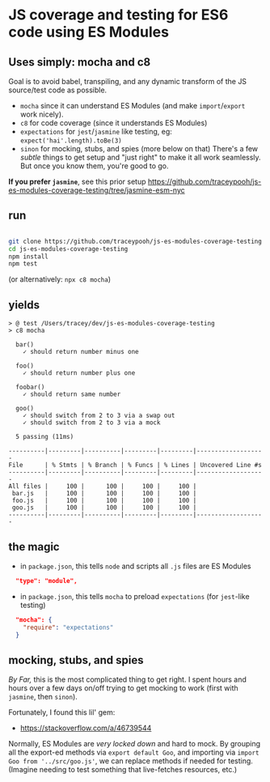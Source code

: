 # JS coverage and testing for ES6 code using ES Modules
## Uses simply: mocha and c8
Goal is to avoid babel, transpiling, and any dynamic transform of the JS source/test code as possible.
- `mocha` since it can understand ES Modules (and make `import`/`export` work nicely).
- `c8` for code coverage (since it understands ES Modules)
- `expectations` for `jest`/`jasmine` like testing, eg: `expect('hai'.length).toBe(3)`
- `sinon` for mocking, stubs, and spies (more below on that)
There's a few _subtle_ things to get setup and "just right" to make it all work seamlessly.
But once you know them, you're good to go.

**If you prefer `jasmine`**, see this prior setup
https://github.com/traceypooh/js-es-modules-coverage-testing/tree/jasmine-esm-nyc


## run
```bash

git clone https://github.com/traceypooh/js-es-modules-coverage-testing
cd js-es-modules-coverage-testing
npm install
npm test
```
(or alternatively: `npx c8 mocha`)

## yields
```text
> @ test /Users/tracey/dev/js-es-modules-coverage-testing
> c8 mocha

  bar()
    ✓ should return number minus one

  foo()
    ✓ should return number plus one

  foobar()
    ✓ should return same number

  goo()
    ✓ should switch from 2 to 3 via a swap out
    ✓ should switch from 2 to 3 via a mock

  5 passing (11ms)

----------|---------|----------|---------|---------|-------------------
File      | % Stmts | % Branch | % Funcs | % Lines | Uncovered Line #s
----------|---------|----------|---------|---------|-------------------
All files |     100 |      100 |     100 |     100 |
 bar.js   |     100 |      100 |     100 |     100 |
 foo.js   |     100 |      100 |     100 |     100 |
 goo.js   |     100 |      100 |     100 |     100 |
----------|---------|----------|---------|---------|-------------------
```

## the magic
- in `package.json`, this tells `node` and scripts all `.js` files are ES Modules
```json
  "type": "module",
```
- in `package.json`, this tells `mocha` to preload `expectations` (for `jest`-like testing)
```json
  "mocha": {
    "require": "expectations"
  }
```


## mocking, stubs, and spies
_By Far,_ this is the most complicated thing to get right.  I spent hours and hours over a few days on/off trying to get mocking to work (first with `jasmine`, then `sinon`).

Fortunately, I found this lil' gem:
- https://stackoverflow.com/a/46739544

Normally, ES Modules are _very locked down_ and hard to mock.  By grouping all the export-ed methods via `export default Goo`, and importing via `import Goo from '../src/goo.js'`, we can replace methods if needed for testing.  (Imagine needing to test something that live-fetches resources, etc.)
